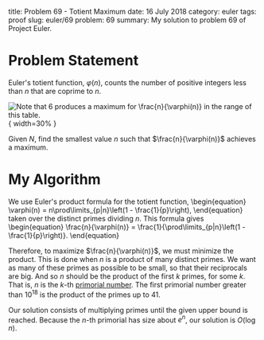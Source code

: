 title: Problem 69 - Totient Maximum
date: 16 July 2018
category: euler
tags: proof
slug: euler/69
problem: 69
summary: My solution to problem 69 of Project Euler.

# Problem Statement

Euler's totient function, $\varphi(n)$, counts the number of positive integers less than $n$ that are coprime to $n$.

![Note that 6 produces a maximum for $\frac{n}{\varphi(n)}$ in the range of this table.](../../figures/euler-69-tot-table.png){ width=30% }

Given $N$, find the smallest value $n$ such that $\frac{n}{\varphi(n)}$ achieves a maximum.

# My Algorithm

We use Euler's product formula for the totient function,
\begin{equation}
	\varphi(n) = n\prod\limits_{p|n}\left(1 - \frac{1}{p}\right),
\end{equation}
taken over the distinct primes dividing $n$.
This formula gives
\begin{equation}
	\frac{n}{\varphi(n)} = \frac{1}{\prod\limits_{p|n}\left(1 - \frac{1}{p}\right)}.
\end{equation}

Therefore, to maximize $\frac{n}{\varphi(n)}$, we must minimize the product.
This is done when $n$ is a product of many distinct primes.
We want as many of these primes as possible to be small, so that their reciprocals are big.
And so $n$ should be the product of the first $k$ primes, for some $k$.
That is, $n$ is the $k$-th [primorial number](https://en.wikipedia.org/wiki/Primorial).
The first primorial number greater than $10^18$ is the product of the primes up to 41.

Our solution consists of multiplying primes until the given upper bound is reached.
Because the $n$-th primorial has size about $e^n$, our solution is $O(\log n)$.